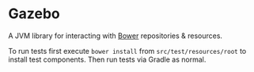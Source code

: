# Gazebo

A JVM library for interacting with [Bower](http://twitter.github.com/bower) repositories &amp; resources.

To run tests first execute `bower install` from `src/test/resources/root` to install test components. Then run tests via Gradle as normal.
